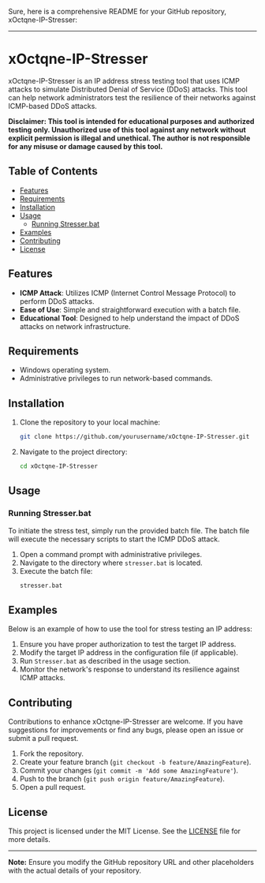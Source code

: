 Sure, here is a comprehensive README for your GitHub repository, xOctqne-IP-Stresser:

---

# xOctqne-IP-Stresser

xOctqne-IP-Stresser is an IP address stress testing tool that uses ICMP attacks to simulate Distributed Denial of Service (DDoS) attacks. This tool can help network administrators test the resilience of their networks against ICMP-based DDoS attacks.

**Disclaimer: This tool is intended for educational purposes and authorized testing only. Unauthorized use of this tool against any network without explicit permission is illegal and unethical. The author is not responsible for any misuse or damage caused by this tool.**

## Table of Contents

- [Features](#features)
- [Requirements](#requirements)
- [Installation](#installation)
- [Usage](#usage)
  - [Running Stresser.bat](#running-stresserbat)
- [Examples](#examples)
- [Contributing](#contributing)
- [License](#license)

## Features

- **ICMP Attack**: Utilizes ICMP (Internet Control Message Protocol) to perform DDoS attacks.
- **Ease of Use**: Simple and straightforward execution with a batch file.
- **Educational Tool**: Designed to help understand the impact of DDoS attacks on network infrastructure.

## Requirements

- Windows operating system.
- Administrative privileges to run network-based commands.

## Installation

1. Clone the repository to your local machine:
   ```sh
   git clone https://github.com/yourusername/xOctqne-IP-Stresser.git
   ```
2. Navigate to the project directory:
   ```sh
   cd xOctqne-IP-Stresser
   ```

## Usage

### Running Stresser.bat

To initiate the stress test, simply run the provided batch file. The batch file will execute the necessary scripts to start the ICMP DDoS attack.

1. Open a command prompt with administrative privileges.
2. Navigate to the directory where `stresser.bat` is located.
3. Execute the batch file:
   ```sh
   stresser.bat
   ```

## Examples

Below is an example of how to use the tool for stress testing an IP address:

1. Ensure you have proper authorization to test the target IP address.
2. Modify the target IP address in the configuration file (if applicable).
3. Run `Stresser.bat` as described in the usage section.
4. Monitor the network's response to understand its resilience against ICMP attacks.

## Contributing

Contributions to enhance xOctqne-IP-Stresser are welcome. If you have suggestions for improvements or find any bugs, please open an issue or submit a pull request.

1. Fork the repository.
2. Create your feature branch (`git checkout -b feature/AmazingFeature`).
3. Commit your changes (`git commit -m 'Add some AmazingFeature'`).
4. Push to the branch (`git push origin feature/AmazingFeature`).
5. Open a pull request.

## License

This project is licensed under the MIT License. See the [LICENSE](LICENSE) file for more details.

---

**Note:** Ensure you modify the GitHub repository URL and other placeholders with the actual details of your repository.
